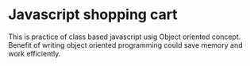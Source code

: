 # Javascript shopping cart

This is practice of class based javascript usig Object oriented concept.
Benefit of writing object oriented programming could save memory and work efficiently. 
